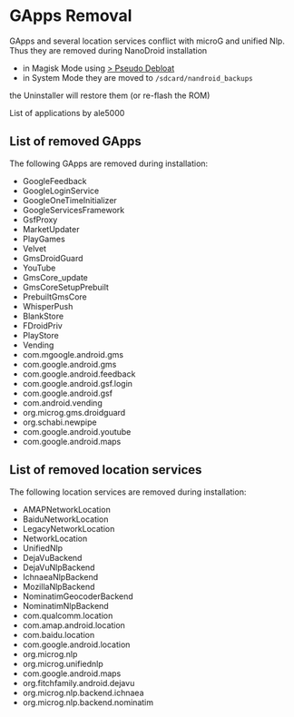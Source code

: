 # GApps Removal

GApps and several location services conflict with microG and unified Nlp. Thus they are removed during NanoDroid installation

  * in Magisk Mode using [> Pseudo Debloat](PseudoDebloat.md)
  * in System Mode they are moved to `/sdcard/nandroid_backups`

the Uninstaller will restore them (or re-flash the ROM)

List of applications by ale5000

## List of removed GApps

The following GApps are removed during installation:

* GoogleFeedback
* GoogleLoginService
* GoogleOneTimeInitializer
* GoogleServicesFramework
* GsfProxy
* MarketUpdater
* PlayGames
* Velvet
* GmsDroidGuard
* YouTube
* GmsCore_update
* GmsCoreSetupPrebuilt
* PrebuiltGmsCore
* WhisperPush
* BlankStore
* FDroidPriv
* PlayStore
* Vending
* com.mgoogle.android.gms
* com.google.android.gms
* com.google.android.feedback
* com.google.android.gsf.login
* com.google.android.gsf
* com.android.vending
* org.microg.gms.droidguard
* org.schabi.newpipe
* com.google.android.youtube
* com.google.android.maps

## List of removed location services

The following location services are removed during installation:

* AMAPNetworkLocation
* BaiduNetworkLocation
* LegacyNetworkLocation
* NetworkLocation
* UnifiedNlp
* DejaVuBackend
* DejaVuNlpBackend
* IchnaeaNlpBackend
* MozillaNlpBackend
* NominatimGeocoderBackend
* NominatimNlpBackend
* com.qualcomm.location
* com.amap.android.location
* com.baidu.location
* com.google.android.location
* org.microg.nlp
* org.microg.unifiednlp
* com.google.android.maps
* org.fitchfamily.android.dejavu
* org.microg.nlp.backend.ichnaea
* org.microg.nlp.backend.nominatim

